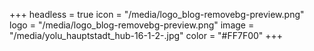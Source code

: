 +++
headless = true
icon = "/media/logo_blog-removebg-preview.png"
logo = "/media/logo_blog-removebg-preview.png"
image = "/media/yolu_hauptstadt_hub-16-1-2-.jpg"
color = "#FF7F00"
+++
